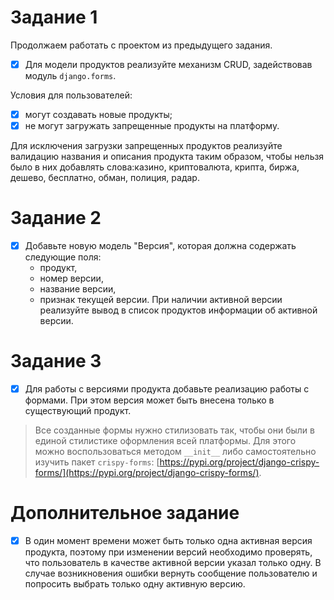 # Задание 1

Продолжаем работать с проектом из предыдущего задания.

- [x] Для модели продуктов реализуйте механизм CRUD, задействовав модуль `django.forms`.

Условия для пользователей:

- [x] могут создавать новые продукты;
- [x] не могут загружать запрещенные продукты на платформу.

Для исключения загрузки запрещенных продуктов реализуйте валидацию названия и описания продукта таким образом, чтобы
нельзя было в них добавлять слова:казино, криптовалюта, крипта, биржа, дешево, бесплатно, обман, полиция, радар.

# Задание 2

- [x] Добавьте новую модель "Версия", которая должна содержать следующие поля:
    - продукт,
    - номер версии,
    - название версии,
    - признак текущей версии.
      При наличии активной версии реализуйте вывод в список продуктов информации об активной версии.

# Задание 3

- [x] Для работы с версиями продукта добавьте реализацию работы с формами. При этом версия может быть внесена только в
  существующий продукт.

> Все созданные формы нужно стилизовать так, чтобы они были в единой стилистике оформления всей платформы. Для этого
> можно воспользоваться методом `__init__` либо самостоятельно изучить
> пакет `crispy-forms`: [https://pypi.org/project/django-crispy-forms/](https://pypi.org/project/django-crispy-forms/).

# Дополнительное задание

- [x] В один момент времени может быть только одна активная версия продукта, поэтому при изменении версий необходимо
проверять, что пользователь в качестве активной версии указал только одну. В случае возникновения ошибки вернуть
сообщение пользователю и попросить выбрать только одну активную версию.